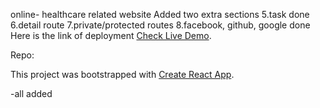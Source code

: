 online- healthcare related website
Added two extra sections
5.task done
6.detail route
7.private/protected routes
8.facebook, github, google done
Here is the link of deployment  [Check Live Demo](https://online-healthcare-d0669.web.app/).


Repo: 

This project was bootstrapped with [Create React App](https://github.com/Programming-Hero-Web-Course3/healthcare-related-website-orun-sunny).


-all added